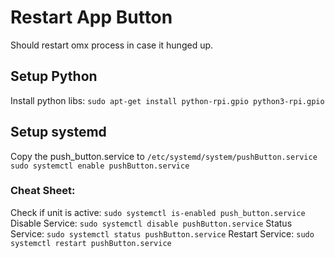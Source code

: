 # Restart App Button
Should restart omx process in case it hunged up.

## Setup Python
Install python libs:
`sudo apt-get install python-rpi.gpio python3-rpi.gpio`

## Setup systemd
Copy the push_button.service to `/etc/systemd/system/pushButton.service`
`sudo systemctl enable pushButton.service`

### Cheat Sheet:
Check if unit is active:  `sudo systemctl is-enabled push_button.service`
Disable Service: `sudo systemctl disable pushButton.service`
Status Service: `sudo systemctl status pushButton.service`
Restart Service: `sudo systemctl restart pushButton.service`